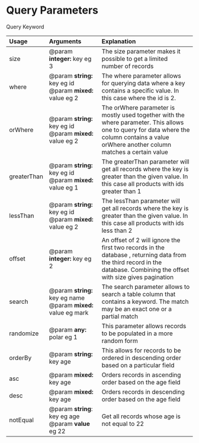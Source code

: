 # Query Parameters

Query Keyword

| Usage | Arguments | Explanation |
| :--- | :--- | :--- |
| size | @param **integer:** key eg 3  | The size  parameter makes it possible to get a limited number of records |
| where | @param **string:** key eg id             @param **mixed:** value eg 2   | The where  parameter  allows for querying data where a key contains a specific value. In this case where the id is 2. |
| orWhere | @param **string:** key eg id             @param **mixed:** value eg 2 | The orWhere parameter  is mostly used together with the where parameter. This allows one to query for data where the column contains a value orWhere another column matches a certain value |
| greaterThan | @param **string:** key eg id             @param **mixed:** value eg 1 | The greaterThan parameter  will get all records where the key is greater than the given value. In this case all products with ids greater than 1 |
| lessThan | @param **string:** key eg id             @param **mixed:** value eg 2 | The lessThan parameter  will get all records where the key is greater than the given value. In this case all products with ids less than 2 |
| offset | @param **integer:** key eg 2              | An offset of 2 will ignore the first two records in the database , returning data from the third record in the database. Combining the offset with size gives  pagination |
| search | @param **string:** key eg name             @param **mixed:** value eg mark | The search parameter allows to search a table column that contains a keyword. The match may be an exact one or a partial match |
| randomize | @param **any:** polar eg 1 | This parameter allows records to  be populated in a more random form |
| orderBy | @param **string:** key age | This allows for records to be ordered in descending order based on a particular field |
| asc | @param **mixed:** key age | Orders records in ascending order based on the age field  |
| desc | @param **mixed:** key age | Orders records in descending  order based on the age field |
| notEqual | @param **string**: key eg age                               @param **value** eg 22 | Get all records whose age is not equal to 22 |



